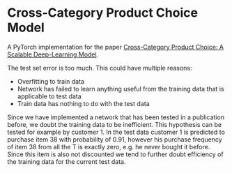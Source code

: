 # Cross-Category Product Choice Model
A PyTorch implementation for the paper 
[Cross-Category Product Choice: A Scalable Deep-Learning Model](https://papers.ssrn.com/sol3/papers.cfm?abstract_id=3402471).

The test set error is too much. This could have multiple reasons:
* Overfitting to train data
* Network has failed to learn anything useful from the training data that is applicable to test data
* Train data has nothing to do with the test data

Since we have implemented a network that has been tested in a publication before, we doubt the training data to be inefficient. 
This hypothesis can be tested for example by customer 1. In the test data customer 1 is predicted to purchase item 38 
with probability of 0.91, however his purchase frequency of item 38 from all the T is exactly zero, e.g. he never bought it before.
Since this item is also not discounted we tend to further doubt efficiency of the training data for the current test data.